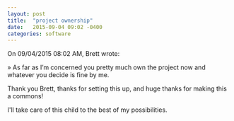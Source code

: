 ```yaml
---
layout: post
title:  "project ownership"
date:   2015-09-04 09:02 -0400
categories: software
---
```


On 09/04/2015 08:02 AM, Brett wrote:

» As far as I’m concerned you pretty much own the project now and whatever you decide is fine by me.

Thank you Brett, thanks for setting this up, and huge thanks for making this a commons!

I'll take care of this child to the best of my possibilities.